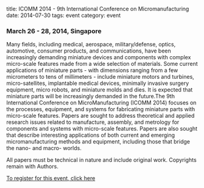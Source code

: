 title: ICOMM 2014 - 9th International Conference on Micromanufacturing
date: 2014-07-30 
tags: event
category: event

### March 26 - 28, 2014, Singapore


Many fields, including medical, aerospace, military/defense, optics, automotive, consumer products, and communications, have been increasingly demanding miniature devices and components with complex micro-scale features made from a wide selection of materials. Some current applications of miniature parts - with dimensions ranging from a few micrometers to tens of millimeters - include miniature motors and turbines, micro-satellites, implantable medical devices, minimally invasive surgery equipment, micro robots, and miniature molds and dies. It is expected that miniature parts will be increasingly demanded in the future.The 9th International Conference on MicroManufacturing (ICOMM 2014) focuses on the processes, equipment, and systems for fabricating miniature parts with micro-scale features. Papers are sought to address theoretical and applied research issues related to manufacture, assembly, and metrology for components and systems with micro-scale features. Papers are also sought that describe interesting applications of both current and emerging micromanufacturing methods and equipment, including those that bridge the nano- and macro- worlds.

All papers must be technical in nature and include original work. Copyrights remain with Authors.

[To register for this event, click here]( http://i2m2.northwestern.edu/content/I2M2-ICOMM_Conference.php)